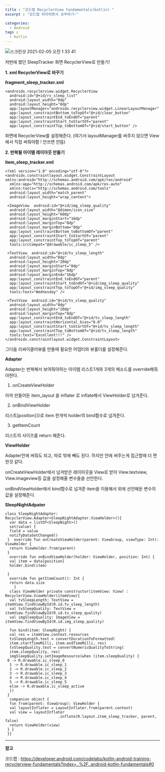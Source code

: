 ```yaml
---
title : "코드랩 RecyclerView fundamentals(kotlin) "
excerpt : "코드랩 따라하면서 공부하기~"

categories:
  - Android
tags :
  - Kotlin
---
```




![스크린샷 2021-02-05 오전 1 33 41](https://user-images.githubusercontent.com/53978090/106924201-3212bc80-6752-11eb-96f9-10c1dfcd919e.png)

저번에 했던 SleepTracker 화면 RecyclerView로 만들기!

**1. xml RecyclerView로 바꾸기**

**fragment_sleep_tracker.xml**
~~~
<androidx.recyclerview.widget.RecyclerView  
  android:id="@+id/rv_sleep_list"  
  android:layout_width="0dp"  
  android:layout_height="0dp"  
  app:layoutManager="androidx.recyclerview.widget.LinearLayoutManager"  
  app:layout_constraintBottom_toTopOf="@+id/clear_button"  
  app:layout_constraintEnd_toEndOf="parent"  
  app:layout_constraintStart_toStartOf="parent"  
  app:layout_constraintTop_toBottomOf="@+id/start_button" />
~~~

화면에 RecyclerView를 설정해준다.
(여기서 layoutManager를 써주지 않으면 View에서 직접 써줘야함 ! 안쓰면 안뜸)

**2. 반복될 아이템 레이아웃 만들기**

**item_sleep_tracker.xml**
~~~
<?xml version="1.0" encoding="utf-8"?>  
<androidx.constraintlayout.widget.ConstraintLayout xmlns:android="http://schemas.android.com/apk/res/android"  
  xmlns:app="http://schemas.android.com/apk/res-auto"  
  xmlns:tools="http://schemas.android.com/tools"  
  android:layout_width="match_parent"  
  android:layout_height="wrap_content">  
  
 <ImageView  android:id="@+id/img_sleep_quality"  
  android:layout_width="@dimen/icon_size"  
  android:layout_height="60dp"  
  android:layout_marginStart="16dp"  
  android:layout_marginTop="8dp"  
  android:layout_marginBottom="8dp"  
  app:layout_constraintBottom_toBottomOf="parent"  
  app:layout_constraintStart_toStartOf="parent"  
  app:layout_constraintTop_toTopOf="parent"  
  tools:srcCompat="@drawable/ic_sleep_5" />  
  
 <TextView  android:id="@+id/tv_sleep_length"  
  android:layout_width="0dp"  
  android:layout_height="20dp"  
  android:layout_marginStart="8dp"  
  android:layout_marginTop="8dp"  
  android:layout_marginEnd="16dp"  
  app:layout_constraintEnd_toEndOf="parent"  
  app:layout_constraintStart_toEndOf="@+id/img_sleep_quality"  
  app:layout_constraintTop_toTopOf="@+id/img_sleep_quality"  
  tools:text="Wednesday" />  
  
 <TextView  android:id="@+id/tv_sleep_quality"  
  android:layout_width="0dp"  
  android:layout_height="20dp"  
  android:layout_marginTop="8dp"  
  app:layout_constraintEnd_toEndOf="@+id/tv_sleep_length"  
  app:layout_constraintHorizontal_bias="0.0"  
  app:layout_constraintStart_toStartOf="@+id/tv_sleep_length"  
  app:layout_constraintTop_toBottomOf="@+id/tv_sleep_length"  
  tools:text="Excellent!!!" />  
</androidx.constraintlayout.widget.ConstraintLayout>
~~~

그다음 리싸이클러뷰를 만들때 필요한 어댑터와 뷰홀더를 설정해준다.

**Adapter**

Adapter는 반복해서 보여줘야하는 아이템 리스트1개와 3개의 메소드를 override해줘야한다.
1) onCreateViewHolder

아까 만들어둔 item_layout 을 inflater 로 inflate해서 ViewHolder로 넘겨준다.

2) onBindViewHolder

리스트[position]으로 item 한개씩 holder의 bind함수로 넘겨준다. 

3) getItemCount

리스트의 사이즈를 return 해준다.

**ViewHolder**

Adapter안에 써줘도 되고, 따로 밖에 빼도 된다. 하지만 안에 써주는게 접근할때 더 편한것 같다.

onCreateViewHolder에서 넘겨받은 레이아웃을 View로 받아
View.textview, View.imageview등 값을 설정해줄 변수들을 선언한다.

onBindViewHolder에서 bind함수로 넘겨준 item을 이용해서 위에 선언해둔 변수의 값을 설정해준다. 

**SleepNightAdpater**
~~~
class SleepNightAdapter: RecyclerView.Adapter<SleepNightAdapter.ViewHolder>(){  
  var data = listOf<SleepNight>()  
  set(value) {  
  field = value  
  notifyDataSetChanged()  
 }  override fun onCreateViewHolder(parent: ViewGroup, viewType: Int): ViewHolder {  
  return ViewHolder.from(parent)  
 }  
  override fun onBindViewHolder(holder: ViewHolder, position: Int) {  
  val item = data[position]  
  holder.bind(item)  
  
 }  
  override fun getItemCount(): Int {  
  return data.size  
    }  
  class ViewHolder private constructor(itemView: View) : RecyclerView.ViewHolder(itemView){  
  val tvSleepLength: TextView = itemView.findViewById(R.id.tv_sleep_length)  
  val tvSleepQuality: TextView = itemView.findViewById(R.id.tv_sleep_quality)  
  val imgSleepQuality: ImageView = itemView.findViewById(R.id.img_sleep_quality)  
  
  fun bind(item: SleepNight) {  
  val res = itemView.context.resources  
  tvSleepLength.text = convertDurationToFormatted(  
  item.startTimeMilli, item.endTimeMilli, res)  
  tvSleepQuality.text = convertNumericQualityToString(  
  item.sleepQuality, res)  
  imgSleepQuality.setImageResource(when (item.sleepQuality) {  
 0 -> R.drawable.ic_sleep_0  
  1 -> R.drawable.ic_sleep_1  
  2 -> R.drawable.ic_sleep_2  
  3 -> R.drawable.ic_sleep_3  
  4 -> R.drawable.ic_sleep_4  
  5 -> R.drawable.ic_sleep_5  
  else -> R.drawable.ic_sleep_active  
  })  
 }  
  companion object {  
  fun from(parent: ViewGroup): ViewHolder {  
  val layoutInflater = LayoutInflater.from(parent.context)  
  val view = layoutInflater  
                        .inflate(R.layout.item_sleep_tracker, parent, false)  
  return ViewHolder(view)  
 } }  
 }}
~~~

---
**참고**

코드랩 : <https://developer.android.com/codelabs/kotlin-android-training-recyclerview-fundamentals?index=..%2F..android-kotlin-fundamentals#0>
